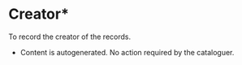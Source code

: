 # Creator\*

To record the creator of the records.

* Content is autogenerated. No action required by the cataloguer. &#x20;

